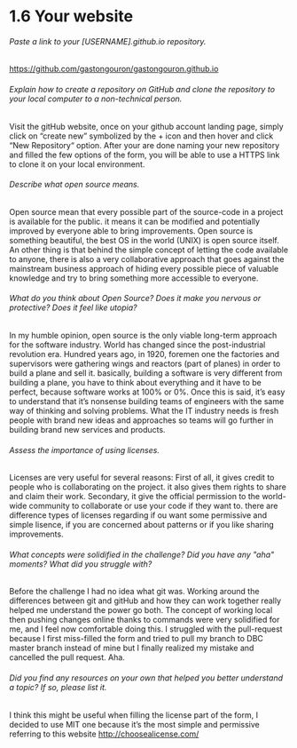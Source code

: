 # 1.6 Your website

###### Paste a link to your [USERNAME].github.io repository.
https://github.com/gastongouron/gastongouron.github.io

###### Explain how to create a repository on GitHub and clone the repository to your local computer to a non-technical person.
Visit the gitHub website, once on your github account landing page, simply click on “create new” symbolized by the + icon and then hover and click “New Repository“ option. After your are done naming your new repository and filled the few options of the form, you will be able to use a HTTPS link to clone it on your local environment.

###### Describe what open source means.
Open source mean that every possible part of the source-code in a project is available for the public. it means it can be modified and potentially improved by everyone able to bring improvements. Open source is something beautiful, the best OS in the world (UNIX) is open source itself. An other thing is that behind the simple concept of letting the code available to anyone, there is also a very collaborative approach that goes against the mainstream business approach of hiding every possible piece of valuable knowledge and try to bring something more accessible to everyone.

###### What do you think about Open Source? Does it make you nervous or protective? Does it feel like utopia?
In my humble opinion, open source is the only viable long-term approach for the software industry. World has changed since the post-industrial revolution era. Hundred years ago, in 1920, foremen one the factories and supervisors were gathering wings and reactors (part of planes) in order to build a plane and sell it. basically, building a software is very different from building a plane, you have to think about everything and it have to be perfect, because software works at 100% or 0%. Once this is said, it’s easy to understand that it’s nonsense building teams of engineers with the same way of thinking and solving problems. What the IT industry needs is fresh people with brand new ideas and approaches so teams will go further in building brand new services and products.

###### Assess the importance of using licenses.
Licenses are very useful for several reasons: First of all, it gives credit to people who is collaborating on the project. it also gives them rights to share and claim their work.
Secondary, it give the official permission to the world-wide community to collaborate or use your code if they want to. there are difference types of licenses regarding if ou want some permissive and simple lisence, if you are concerned about patterns or if you like sharing improvements.

###### What concepts were solidified in the challenge? Did you have any "aha" moments? What did you struggle with?
Before the challenge I had no idea what git was. Working around the differences between git and gitHub and how they can work together really helped me understand the power go both. The concept of working local then pushing changes online thanks to commands were very solidified for me, and I feel now comfortable doing this. I struggled with the pull-request because I first miss-filled the form and tried to pull my branch to DBC master branch instead of mine but I finally realized my mistake and cancelled the pull request. Aha.

###### Did you find any resources on your own that helped you better understand a topic? If so, please list it.
I think this might be useful when filling the license part of the form, I decided to use MIT one because it’s the most simple and permissive referring to this website http://choosealicense.com/